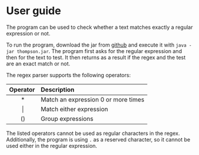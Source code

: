 # User guide

The program can be used to check whether a text matches exactly a regular expression or not.

To run the program, download the jar from [github](https://github.com/mhaapakangas/regex-parser/releases/tag/1.0) and execute it with `java -jar thompson.jar`. The program first asks for
the regular expression and then for the text to test. It then returns as a result if the regex and the test are an exact
match or not.

The regex parser supports the following operators:

| Operator | Description |
|:---:|:---|
| * | Match an expression 0 or more times |
| &#124; | Match either expression |
| () | Group expressions |

The listed operators cannot be used as regular characters in the regex. Additionally, the program is using `.` as a
reserved character, so it cannot be used either in the regular expression.